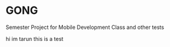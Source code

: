 GONG
====

Semester Project for Mobile Development Class and other tests

hi im tarun this is a test
